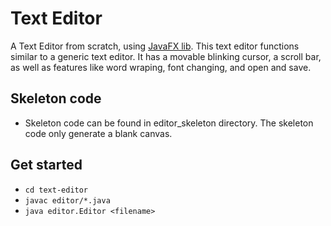 # Text Editor

A Text Editor from scratch, using [JavaFX lib](https://docs.oracle.com/javase/8/javafx/api/). This text editor functions similar to a generic text editor. It has a movable blinking cursor, a scroll bar, as well as features like word wraping, font changing, and open and save.

## Skeleton code
* Skeleton code can be found in editor_skeleton directory. The skeleton code only generate a blank canvas.

## Get started
* `cd text-editor`
* `javac editor/*.java`
* `java editor.Editor <filename>`


